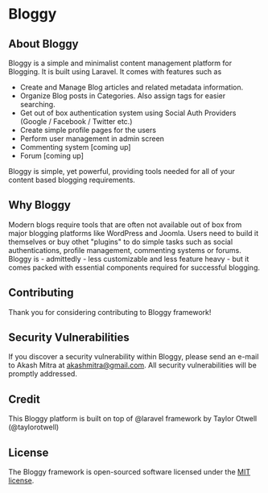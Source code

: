 <p align="center">
	<h1>Bloggy</h1>
</p>



## About Bloggy

Bloggy is a simple and minimalist content management platform for Blogging. It is built using Laravel. It comes with features such as 

- Create and Manage Blog articles and related metadata information.
- Organize Blog posts in Categories. Also assign tags for easier searching.
- Get out of box authentication system using Social Auth Providers (Google / Facebook / Twitter etc.)
- Create simple profile pages for the users
- Perform user management in admin screen
- Commenting system [coming up]
- Forum [coming up]

Bloggy is simple, yet powerful, providing tools needed for all of your content based blogging requirements. 

## Why Bloggy

Modern blogs require tools that are often not available out of box from major blogging platforms like WordPress and Joomla. Users need to build it themselves or buy othet "plugins" to do simple tasks such as social authentications, profile management, commenting systems or forums. Bloggy is - admittedly - less customizable and less feature heavy - but it comes packed with essential components required for successful blogging.

## Contributing

Thank you for considering contributing to Bloggy framework! 

## Security Vulnerabilities

If you discover a security vulnerability within Bloggy, please send an e-mail to Akash Mitra at akashmitra@gmail.com. All security vulnerabilities will be promptly addressed.

## Credit
This Bloggy platform is built on top of @laravel framework by Taylor Otwell (@taylorotwell)

## License

The Bloggy framework is open-sourced software licensed under the [MIT license](http://opensource.org/licenses/MIT).

